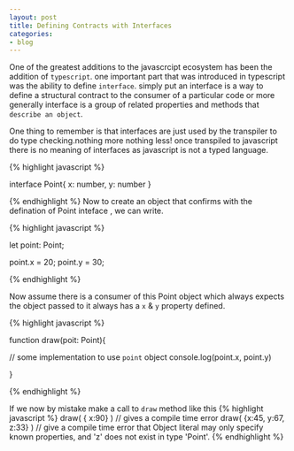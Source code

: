 ```yaml
---
layout: post
title: Defining Contracts with Interfaces
categories:
- blog
---
```


One of the greatest additions to the javascrcipt ecosystem has been the addition of `typescript`. one important part that was introduced in typescript
was the ability to define `interface`. simply put an interface is a way to define a structural contract to the consumer of a particular 
code or more generally interface is a group of related properties and methods that `describe an object`.

One thing to remember is that interfaces are just used by the transpiler to do type checking.nothing more nothing less! once transpiled to javascript there is no meaning of interfaces as javascript is not a typed language.


{% highlight javascript %}

interface Point{
    x: number,
    y: number
 }

{% endhighlight %}
Now to create an object that confirms with  the defination of Point inteface , we can write.

{% highlight javascript %}

let point: Point;

point.x = 20;
point.y = 30;

{% endhighlight %}

Now assume there is a consumer of this Point object which always expects the object passed to it always has a `x` & `y` property defined.

{% highlight javascript %}

function draw(poit: Point){
  
  // some implementation to use `point` object
  console.log(point.x, point.y)

}

{% endhighlight %}

If we now by mistake make a call to `draw` method like this
{% highlight javascript %}
draw( { x:90} ) // gives a compile time error
draw( {x:45, y:67, z:33} ) // give a compile time error that Object literal may only specify known properties, and 'z' does not exist in type 'Point'.
{% endhighlight %}
